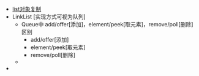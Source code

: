 - [list对象复制](https://blog.csdn.net/qq_40542534/article/details/112566277)
- LinkList [实现方式可视为队列]
	- Queue中 add/offer[添加]，element/peek[取元素]，remove/poll[删除]区别
		- add/offer[添加]
		- element/peek[取元素]
		- remove/poll[删除]
	-
-